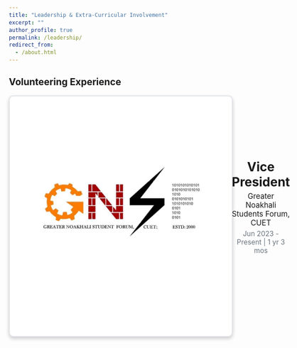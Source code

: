 ```yaml
---
title: "Leadership & Extra-Curricular Involvement"
excerpt: ""
author_profile: true
permalink: /leadership/
redirect_from: 
  - /about.html
---
```

## Volunteering Experience

<div align="center">
  <div style="border: 2px solid #e1e4e8; border-radius: 10px; padding: 20px; max-width: 100%; height: 500px; margin: auto; box-shadow: 0px 4px 8px rgba(0,0,0,0.2); background-color: #fff;">
    <div style="display: flex; align-items: center; margin-bottom: 20px;">
      <img src="Gallery/gnsfLogo.jpg" alt="img1" style="width: 600px; height: auto; margin-right: 20px;">
      <div>
        <h3 style="margin: 0; font-size: 2em;">Vice President</h3>
        <p style="margin: 5px 0; font-size: 1.2em;">Greater Noakhali Students Forum, CUET</p>
        <p style="margin: 0; color: #6a737d; font-size: 1.1em;">Jun 2023 - Present | 1 yr 3 mos</p>
      </div>
    </div>

  </div>
</div>

<script>
  let currentIndex = 0;
  const images = document.querySelectorAll('#carousel > div');
  const totalImages = images.length;

  function showImages() {
    const offset = -currentIndex * 100;
    document.getElementById('carousel').style.transform = `translateX(${offset}%)`;
  }

  function slide(step) {
    currentIndex = (currentIndex + step + totalImages) % totalImages;
    showImages();
  }
</script>

